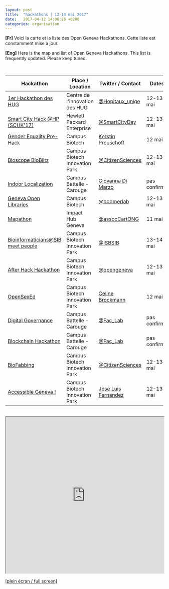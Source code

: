 ```yaml
---
layout: post
title:  "hackathons | 12-14 mai 2017"
date:   2017-04-12 14:06:26 +0200
categories: organisation
---
```


**[Fr]** Voici la carte et la liste des Open Geneva Hackathons. Cette liste est constamment mise à jour.


**[Eng]** Here is the map and list of Open Geneva Hackathons. This list is frequently updated. Please keep tuned.



<br>

| Hackathon                                        | Place / Location                         | Twitter / Contact         | Dates |
|---------------------------------------------------|--------------------------------|------------------|-------------|
| <a href="http://www.hug-ge.ch/hackathon" target="_blank">1er Hackathon des HUG</a>                             | Centre de l'innovation des HUG | <a href="https://twitter.com/Hopitaux_unige" target="_blank">@Hopitaux_unige</a>  | 12-13 mai |
| <a href="http://www.smartcityday.ch/smart-city-hack---schk17.html" target="_blank">Smart City Hack @HP (SCHK'17)</a>                    | Hewlett Packard Enterprise     | <a href="https://twitter.com/SmartCityDay" target="_blank">@SmartCityDay    | 12-13 mai |
| <a href="http://wiki.opengeneva.org/index.php/Beyond_the_glass_ceiling_:_Gender_Equality_pre-Hackathon" target="_blank">Gender Equality Pre-Hack</a>                             | Campus Biotech                 |    <a href="mailto:kerstin.preuschoff@unige.ch">  Kerstin Preuschoff</a>   | 12 mai |
| <a href="#" target="_blank">Bioscope BioBlitz </a>                                   | Campus Biotech Innovation Park             | <a href="https://twitter.com/CitizenSciences" target="_blank">@CitizenSciences</a>  | 12-13 mai |
| <a href="" target="_blank">Indoor Localization</a>                                    | Campus Battelle - Carouge                        |   <a href="mailto:Giovanna.DiMarzo@unige.ch">Giovanna Di Marzo</a>     | pas confirmé
| <a href="http://make.opendata.ch/wiki/glam:2017-05" target="_blank">Geneva Open Libraries</a>                                     | Campus Biotech                |    <a href="https://twitter.com/bodmerlab" target="_blank">@bodmerlab</a>               | 12-13 mai |
| <a href="https://drive.google.com/file/d/0B679PlZbemUKN18tM3RvanM4TnF0b2QxTVZhZVVXcUlEQXRF/view?usp=sharing" target="_blank">Mapathon</a>                                       | Impact Hub Geneva              | <a href="https://twitter.com/assocCartONG" target="_blank">@assocCartONG</a>    | 11 mai  |
| <a href="https://www.sib.swiss/events/ogh-sib2017/" target="_blank">Bioinformaticians@SIB meet people</a>  | Campus Biotech Innovation Park               | <a href="https://twitter.com/ISBSIB" target="_blank">@ISBSIB</a>          | 13-14 mai|
| <a href="http://wiki.opengeneva.org/index.php/After_Hack_Hackathon" target="_blank">After Hack Hackathon</a>                          | Campus Biotech Innovation Park |     <a href="https://twitter.com/opengeneva" target="_blank">@opengeneva</a>            | 12-13 mai|
| <a href="http://wiki.opengeneva.org/index.php/OpenSexEd_-_a_collaborative_video_series" target="_blank">OpenSexEd</a>                                       | Campus Biotech Innovation Park | <a href="mailto:Celine.Brockmann@unige.ch">Celine Brockmann</a>     | 12 mai |
| <a href="https://twitter.com/Fac_Lab" target="_blank">Digital Governance</a>                                             | Campus Battelle - Carouge    |    <a href="https://twitter.com/Fac_Lab" target="_blank">@Fac_Lab</a>        |  pas confirmé |
| <a href="https://twitter.com/Fac_Lab" target="_blank">Blockchain Hackathon</a>                                             | Campus Battelle - Carouge      |   <a href="https://twitter.com/Fac_Lab" target="_blank">@Fac_Lab</a>        | pas confirmé |
| <a href="http://citizensciences.net/biofabbing/" target="_blank">BioFabbing</a>                                             | Campus Biotech Innovation Park           | <a href="https://twitter.com/CitizenSciences" target="_blank">@CitizenSciences</a>        | 12-13 mai |
| <a href="http://wiki.opengeneva.org/index.php/Accessible_Geneva!" target="_blank">Accessible Geneva !</a>                                             | Campus Biotech Innovation Park           | <a href="mailto:joseluis.fernandez@unige.ch ">  Jose Luis Fernandez</a>         | 12-13 mai |

<br>

<div id="map"></div>
<iframe src="http://opengeneva.org/map/" width="100%" height="500"></iframe>

<a href="http://opengeneva.org/map/"  target="_blank">[plein écran / full screen]</a>
